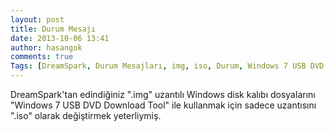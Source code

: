 ```yaml
---
layout: post
title: Durum Mesajı
date: 2013-10-06 13:41
author: hasangok
comments: true
Tags: [DreamSpark, Durum Mesajları, img, iso, Durum, Windows 7 USB DVD Download Tool]
---
```

DreamSpark'tan edindiğiniz ".img" uzantılı Windows disk kalıbı dosyalarını "Windows 7 USB DVD Download Tool" ile kullanmak için sadece uzantısını ".iso" olarak değiştirmek yeterliymiş.
